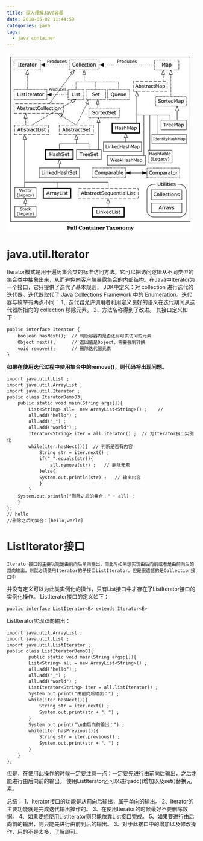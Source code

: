 ```yaml
---
title: 深入理解Java容器
date: 2018-05-02 11:44:59
categories: java
tags:
  - java container
---
```

![Java container](/images/container.jpg )
<!-- more -->

# java.util.Iterator

  Iterator模式是用于遍历集合类的标准访问方法。它可以把访问逻辑从不同类型的集合类中抽象出来，从而避免向客户端暴露集合的内部结构。在Java中Iterator为一个接口，它只提供了迭代了基本规则，
JDK中定义：对 collection 进行迭代的迭代器。迭代器取代了 Java Collections Framework 中的 Enumeration。迭代器与枚举有两点不同：
  1、迭代器允许调用者利用定义良好的语义在迭代期间从迭代器所指向的 collection 移除元素。
  2、方法名称得到了改进。
  其接口定义如下：  
  
	public interface Iterator {  
		boolean hasNext();	// 判断容器内是否还有可供访问的元素
		Object next();		// 返回值是Object，需要强制转换
		void remove();		// 删除迭代器元素
	}
	
**如果在使用迭代过程中使用集合中的remove()，则代码将出现问题。**  

	import java.util.List ;  
	import java.util.ArrayList ;  
	import java.util.Iterator ;  
	public class IteratorDemo03{  
		public static void main(String args[]){  
			List<String> all=  new ArrayList<String>() ;    //   
			all.add("hello") ;  
			all.add("_") ;  
			all.add("world") ;  
			Iterator<String> iter = all.iterator() ;  // 为Iterator接口实例化  
			while(iter.hasNext()){  // 判断是否有内容  
				String str = iter.next() ;  
				if("_".equals(str)){  
					all.remove(str) ;   // 删除元素       
				}else{  
                System.out.println(str) ;   // 输出内容  
				}  
			}  
        System.out.println("删除之后的集合：" + all) ;  
		}  
	}; 
	// hello
	//删除之后的集合：[hello,world]  
# ListIterator接口
	Iterator接口的主要功能是由前向后单向输出，而此时如果想实现由后向前或者是由前向后的双向输出，则就必须使用Iterator的子接口ListIterator。但是很遗憾的是Collection接口中
并没有定义可以为此类实例化的操作，只有List接口中才存在了ListIterator接口的实例化操作。
ListIterator接口的定义如下：  

	public interface ListIterator<E> extends Iterator<E>
ListIterator实现双向输出：  

	import java.util.ArrayList ;  
	import java.util.List ;  
	import java.util.ListIterator ;  
	public class ListIteratorDemo01{  
			public static void main(String argsp[]){  
			List<String> all = new ArrayList<String>() ;  
			all.add("hello") ;  
			all.add("_") ;  
			all.add("world") ;  
			ListIterator<String> iter = all.listIterator() ;  
			System.out.print("由前向后输出：") ;  
			while(iter.hasNext()){  
				String str = iter.next() ;  
				System.out.print(str + "、") ;  
			}  
			System.out.print("\n由后向前输出：") ;  
			while(iter.hasPrevious()){  
				String str = iter.previous() ;  
				System.out.print(str + "、") ;  
			}  
		}  
	};  


但是，在使用此操作的时候一定要注意一点：一定要先进行由前向后输出，之后才能进行由后向前的输出。
使用ListIterator还可以进行add()增加以及set()替换元素。

总结：
1、Iterator接口的功能是从前向后输出，属于单向的输出。
2、Iterator的主要功能就是完成迭代输出操作的。
3、在使用Iterator的时候最好不要删除数据。
4、如果要想使用ListIterator则只能依靠List接口完成。
5、如果要进行由后向前的输出，则只能先进行由前到后的输出。
3、对于此接口中的增加以及修改操作，用的不是太多，了解即可。
